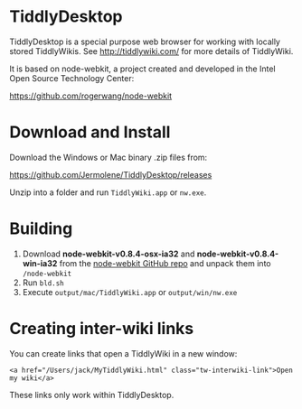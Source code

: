 # TiddlyDesktop

TiddlyDesktop is a special purpose web browser for working with locally stored TiddlyWikis. See http://tiddlywiki.com/ for more details of TiddlyWiki.

It is based on node-webkit, a project created and developed in the Intel Open Source Technology Center:

https://github.com/rogerwang/node-webkit

# Download and Install

Download the Windows or Mac binary .zip files from:

https://github.com/Jermolene/TiddlyDesktop/releases

Unzip into a folder and run `TiddlyWiki.app` or `nw.exe`.

# Building

1. Download **node-webkit-v0.8.4-osx-ia32** and **node-webkit-v0.8.4-win-ia32** from the <a href="https://github.com/rogerwang/node-webkit#downloads">node-webkit GitHub repo</a> and unpack them into `/node-webkit`
2. Run `bld.sh`
3. Execute `output/mac/TiddlyWiki.app` or `output/win/nw.exe`

# Creating inter-wiki links

You can create links that open a TiddlyWiki in a new window:

```
<a href="/Users/jack/MyTiddlyWiki.html" class="tw-interwiki-link">Open my wiki</a>
```

These links only work within TiddlyDesktop.
